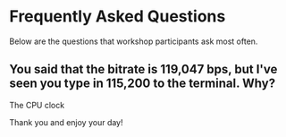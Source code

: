 # Frequently Asked Questions
Below are the questions that workshop participants ask most often.
## You said that the bitrate is 119,047 bps, but I've seen you type in 115,200 to the terminal. Why?
The CPU clock

Thank you and enjoy your day!
